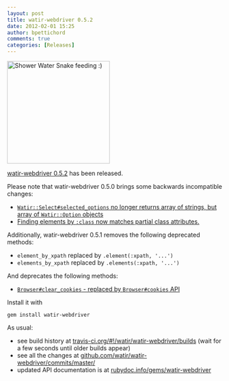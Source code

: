 ```yaml
---
layout: post
title: watir-webdriver 0.5.2
date: 2012-02-01 15:25
author: bpettichord
comments: true
categories: [Releases]
---
```

<a href="http://www.flickr.com/photos/johnkay/3305073331/" title="Shower Water Snake feeding :) by Images by John 'K', on Flickr"><img src="http://farm4.staticflickr.com/3546/3305073331_149a4d746f_m.jpg" width="240" height="240" alt="Shower Water Snake feeding :)"></a>

<a href="https://rubygems.org/gems/watir-webdriver">watir-webdriver 0.5.2</a> has been released.
<!--more-->

Please note that watir-webdriver 0.5.0 brings some backwards incompatible changes:

<ul>
<li><a href="https://github.com/watir/watir-webdriver/issues/21"><code>Watir::Select#selected_options</code> no longer returns array of strings, but array of <code>Watir::Option</code> objects</a></li>
<li><a href="https://github.com/watir/watir-webdriver/issues/36">Finding elements by <code>:class</code> now matches partial class attributes.</a></li>
</ul>

Additionally, watir-webdriver 0.5.1 removes the following deprecated methods:

<ul>
<li><code>element_by_xpath</code> replaced by <code>.element(:xpath, '...')</code></li>
<li><code>elements_by_xpath</code> replaced by <code>.elements(:xpath, '...')</code></li>
</ul>

And deprecates the following methods:

<ul>
<li><a href="https://github.com/watir/watir-webdriver/issues/24"><code>Browser#clear_cookies</code> - replaced by <code>Browser#cookies</code> API</a></li>
</ul>

Install it with

<code>gem install watir-webdriver</code>

As usual: 

<ul>
<li>see build history at <a href="http://travis-ci.org/#!/watir/watir-webdriver/builds">travis-ci.org/#!/watir/watir-webdriver/builds</a> (wait for a few seconds until older builds appear)</li>
<li>see all the changes at <a href="https://github.com/watir/watir-webdriver/commits/master/">github.com/watir/watir-webdriver/commits/master/</a></li>
<li>updated API documentation is at <a href="http://rubydoc.info/gems/watir-webdriver">rubydoc.info/gems/watir-webdriver</a></li>
</ul>

<p>
